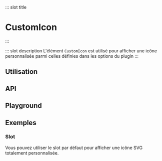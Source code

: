 ::: slot title
# CustomIcon
:::

::: slot description
L'élément `CustomIcon` est utilisé pour afficher une icône personnalisée parmi celles définies dans les options du plugin
:::

## Utilisation

<DocExample
  eager
  file="elements/custom-icon/examples/custom-icon"
/>

## API

<DocApi
  :value="['CustomIcon']"
  :api="{
    CustomIcon: {
		props: [
			{
				name: 'color',
				defaultValue: 'currentColor',
				type: 'string',
				description: 'La couleur de l\'icône (n\'importe quelle valeur CSS). Par défaut, l\'icône hérite de la couleur du texte.'
			},
			{
				name: 'small',
				defaultValue: 'false',
				type: 'boolean',
				description: 'Définit la taille de l\’icône à 1em.'
			},
			{
				name: 'medium',
				defaultValue: 'false',
				type: 'boolean',
				description: 'Définit la taille de l\’icône à 1.5em.'
			},
			{
				name: 'large',
				defaultValue: 'false',
				type: 'boolean',
				description: 'Définit la taille de l\’icône à 1.85em.'
			},
			{
				name: 'x-large',
				defaultValue: 'false',
				type: 'boolean',
				description: 'Définit la taille de l\’icône à 2.25em.'
			},
			{
				name: 'size',
				type: 'string',
				defaultValue: 'undefined',
				description: 'Applique une taille CSS personnalisée (largeur / hauteur) à l\'icône. Par défaut, la taille est de 1,35em.'
			}
		],
		slots: [
			{
				name: 'default',
				description: 'Slot pour rendre le contenu de l\'icône totalement personnalisable'
			}
		]
	}
  }"
/>

## Playground

<DocExample file="elements/custom-icon/examples/custom-icon-playground" />

## Exemples

### Slot

Vous pouvez utiliser le slot par défaut pour afficher une icône SVG totalement personnalisée.

<DocExample file="elements/custom-icon/examples/custom-icon-slot" />
